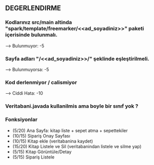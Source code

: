 ## DEGERLENDIRME

### Kodlarınız src/main altinda "spark/template/freemarker/<<ad_soyadiniz>>" paketi içerisinde bulunmalı.
--> Bulunmuyor: -5

### Sayfa adları "/<<ad_soyadiniz>>/" şeklinde eşleştirilmeli.
--> Bulunmuyorsa: -5

### Kod derlenmiyor / calismiyor
--> Ciddi Hata: -10

### Veritabani.javada <Urun> kullanilmis ama boyle bir sınıf yok ?

### Fonksiyonlar
- (5/20) Ana Sayfa: kitap liste + sepet atma + sepettekiler
- (10/15) Sipariş Onay Sayfası
- (10/15) Kitap ekle (veritabanina kaydet)
- (15/20) Kitap Listele ve Sil (veritabanindan listele ve silme yap)
- (5/15) Kitap Görüntüle/Detay
- (5/15) Sipariş Listele